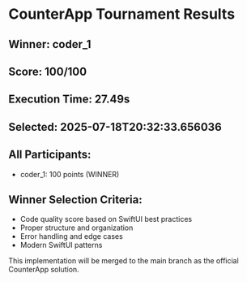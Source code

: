 # CounterApp Tournament Results

## Winner: coder_1
## Score: 100/100
## Execution Time: 27.49s
## Selected: 2025-07-18T20:32:33.656036

## All Participants:
- coder_1: 100 points (WINNER)

## Winner Selection Criteria:
- Code quality score based on SwiftUI best practices
- Proper structure and organization
- Error handling and edge cases
- Modern SwiftUI patterns

This implementation will be merged to the main branch as the official CounterApp solution.
